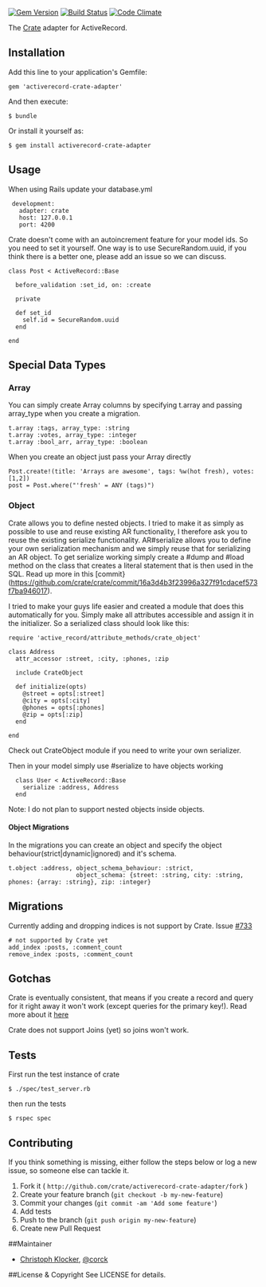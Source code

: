 [![Gem Version](https://badge.fury.io/rb/activerecord-crate-adapter.svg)](http://badge.fury.io/rb/activerecord-crate-adapter)
[![Build Status](https://travis-ci.org/crate/activerecord-crate-adapter.svg?branch=master)](https://travis-ci.org/crate/activerecord-crate-adapter)
[![Code Climate](https://codeclimate.com/github/crate/activerecord-crate-adapter.png)](https://codeclimate.com/github/crate/activerecord-crate-adapter)

The [Crate](http://www.crate.io) adapter for ActiveRecord.



## Installation

Add this line to your application's Gemfile:

    gem 'activerecord-crate-adapter'

And then execute:

    $ bundle

Or install it yourself as:

    $ gem install activerecord-crate-adapter

## Usage

When using Rails update your database.yml

     development:
       adapter: crate
       host: 127.0.0.1
       port: 4200

Crate doesn't come with an autoincrement feature for your model ids. So you need to set
it yourself. One way is to use SecureRandom.uuid, if you think there is a better one,
please add an issue so we can discuss.

    class Post < ActiveRecord::Base

      before_validation :set_id, on: :create

      private

      def set_id
        self.id = SecureRandom.uuid
      end

    end
    
## Special Data Types

### Array
You can simply create Array columns by specifying t.array and passing array_type when you create a migration.
 
    t.array :tags, array_type: :string
    t.array :votes, array_type: :integer
    t.array :bool_arr, array_type: :boolean
    
When you create an object just pass your Array directly

    Post.create!(title: 'Arrays are awesome', tags: %w(hot fresh), votes: [1,2])
    post = Post.where("'fresh' = ANY (tags)")    

### Object
Crate allows you to define nested objects. I tried to make it as simply as possible to use and reuse existing AR functionality,
I therefore ask you to reuse the existing serialize functionality. AR#serialize allows you to define your own serialization
mechanism and we simply reuse that for serializing an AR object. To get serialize working simply create a #dump and #load method 
on the class that creates a literal statement that is then used in the SQL. Read up more in this [commit}(https://github.com/crate/crate/commit/16a3d4b3f23996a327f91cdacef573f7ba946017).

I tried to make your guys life easier and created a module that does this automatically for you. Simply make all attributes accessible
and assign it in the initializer. So a serialized class should look like this:

    require 'active_record/attribute_methods/crate_object'
    
    class Address
      attr_accessor :street, :city, :phones, :zip
    
      include CrateObject
    
      def initialize(opts)
        @street = opts[:street]
        @city = opts[:city]
        @phones = opts[:phones]
        @zip = opts[:zip]
      end
    
    end

Check out CrateObject module if you need to write your own serializer. 
 
Then in your model simply use #serialize to have objects working

      class User < ActiveRecord::Base        
        serialize :address, Address  
      end

Note: I do not plan to support nested objects inside objects.

#### Object Migrations

In the migrations you can create an object and specify the object behaviour(strict|dynamic|ignored) and it's schema.
    
    t.object :address, object_schema_behaviour: :strict,
                       object_schema: {street: :string, city: :string, phones: {array: :string}, zip: :integer}
      
   

## Migrations

Currently adding and dropping indices is not support by Crate. Issue [#733](https://github.com/crate/crate/issues/733)

    # not supported by Crate yet
    add_index :posts, :comment_count
    remove_index :posts, :comment_count


## Gotchas

Crate is eventually consistent, that means if you create a record and query for it right away it
won't work (except queries for the primary key!). Read more about it [here](https://github.com/crate/crate/blob/master/docs/sql/dml.txt#L569)

Crate does not support Joins (yet) so joins won't work.

## Tests

First run the test instance of crate

    $ ./spec/test_server.rb

then run the tests

    $ rspec spec

## Contributing

If you think something is missing, either follow the steps below
or log a new issue, so someone else can tackle it.

1. Fork it ( `http://github.com/crate/activerecord-crate-adapter/fork` )
2. Create your feature branch (`git checkout -b my-new-feature`)
3. Commit your changes (`git commit -am 'Add some feature'`)
4. Add tests
5. Push to the branch (`git push origin my-new-feature`)
6. Create new Pull Request

##Maintainer

* [Christoph Klocker](http://www.vedanova.com), [@corck](http://www.twitter.com/corck)

##License & Copyright
See LICENSE for details.
